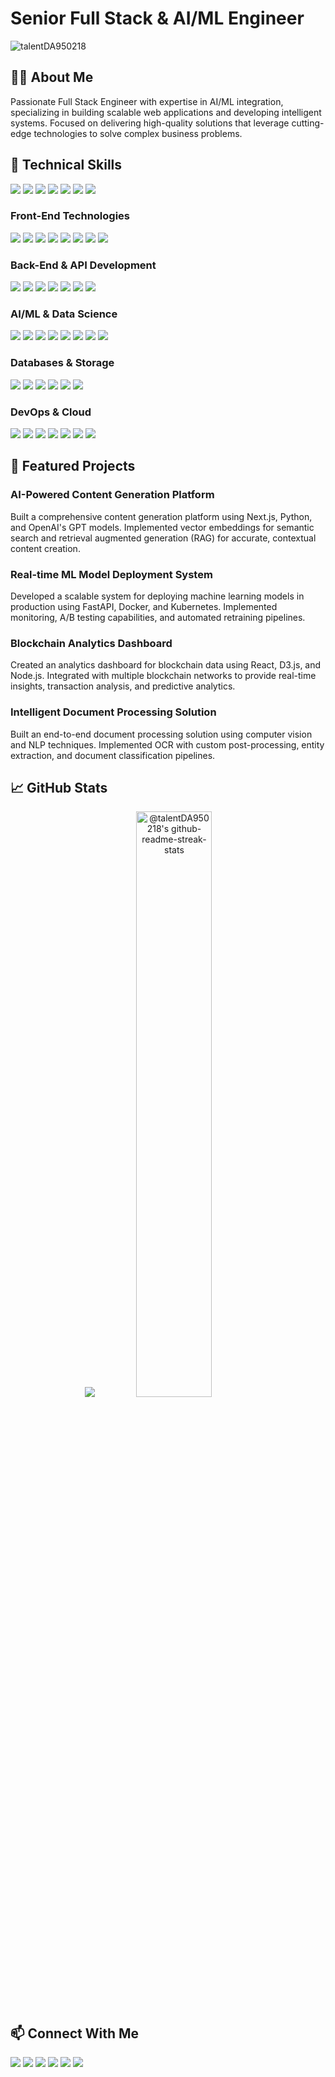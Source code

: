 # Senior Full Stack & AI/ML Engineer

<p align="left"> <img src="https://komarev.com/ghpvc/?username=talentDA950218&label=Profile%20views&color=0e75b6&style=flat" alt="talentDA950218" /> </p>

## 👨‍💻 About Me

Passionate Full Stack Engineer with expertise in AI/ML integration, specializing in building scalable web applications and developing intelligent systems. Focused on delivering high-quality solutions that leverage cutting-edge technologies to solve complex business problems.

## 🔧 Technical Skills

<p>
<img src="https://img.shields.io/badge/Python-3776AB?style=for-the-badge&logo=python&logoColor=white"/>
<img src="https://img.shields.io/badge/Javascript-F7DF1E?style=for-the-badge&logo=javascript&logoColor=white"/>
<img src="https://img.shields.io/badge/Typescript-3178C6?style=for-the-badge&logo=typescript&logoColor=white"/>
<img src="https://img.shields.io/badge/Java-347D7A?style=for-the-badge"/>
<img src="https://img.shields.io/badge/Rust-black?style=for-the-badge&logo=rust&logoColor=white"/>
<img src="https://img.shields.io/badge/Go-00ADD8?style=for-the-badge&logo=go&logoColor=white"/>
<img src="https://img.shields.io/badge/C++-00599C?style=for-the-badge&logo=cplusplus&logoColor=white"/>
</p>

### Front-End Technologies
<p>
<img src="https://img.shields.io/badge/React-333?style=for-the-badge&logo=react&logoColor=61DAFB"/>
<img src="https://img.shields.io/badge/Next.js-black?style=for-the-badge&logo=nextdotjs&logoColor=white"/>
<img src="https://img.shields.io/badge/Vue-20232a?style=for-the-badge&logo=vuedotjs&logoColor=4FC08D"/>
<img src="https://img.shields.io/badge/Redux-764ABC?style=for-the-badge&logo=redux&logoColor=white"/>
<img src="https://img.shields.io/badge/Zustand-D08570?style=for-the-badge"/>
<img src="https://img.shields.io/badge/Tailwind_CSS-06B6D4?style=for-the-badge&logo=tailwindcss&logoColor=white"/>
<img src="https://img.shields.io/badge/Shadcn_UI-222?style=for-the-badge&logo=shadcnui&logoColor=white"/>
<img src="https://img.shields.io/badge/GSAP-333?style=for-the-badge&logo=greensock&logoColor=88CE02"/>
</p>

### Back-End & API Development
<p>
<img src="https://img.shields.io/badge/Node.js-5FA04E?style=for-the-badge&logo=nodedotjs&logoColor=white"/>
<img src="https://img.shields.io/badge/Express-black?style=for-the-badge&logo=express&logoColor=white"/>
<img src="https://img.shields.io/badge/Nestjs-E0234E?style=for-the-badge&logo=nestjs&logoColor=white"/>
<img src="https://img.shields.io/badge/FastAPI-009688?style=for-the-badge&logo=fastapi&logoColor=white"/>
<img src="https://img.shields.io/badge/Flask-000?style=for-the-badge&logo=flask&logoColor=white"/>
<img src="https://img.shields.io/badge/Django-092E20?style=for-the-badge&logo=django&logoColor=white"/>
<img src="https://img.shields.io/badge/Graph_QL-E10098?style=for-the-badge&logo=graphql&logoColor=white"/>
</p>

### AI/ML & Data Science
<p>
<img src="https://img.shields.io/badge/PyTorch-EE4C2C?style=for-the-badge&logo=pytorch&logoColor=white"/>
<img src="https://img.shields.io/badge/TensorFlow-FF6F00?style=for-the-badge&logo=tensorflow&logoColor=white"/>
<img src="https://img.shields.io/badge/scikit--learn-F7931E?style=for-the-badge&logo=scikit-learn&logoColor=white"/>
<img src="https://img.shields.io/badge/Pandas-150458?style=for-the-badge&logo=pandas&logoColor=white"/>
<img src="https://img.shields.io/badge/NumPy-013243?style=for-the-badge&logo=numpy&logoColor=white"/>
<img src="https://img.shields.io/badge/Hugging_Face-FFD21E?style=for-the-badge&logo=huggingface&logoColor=black"/>
<img src="https://img.shields.io/badge/LangChain-3178C6?style=for-the-badge"/>
<img src="https://img.shields.io/badge/ONNX-005CED?style=for-the-badge&logo=onnx&logoColor=white"/>
</p>

### Databases & Storage
<p>
<img src="https://img.shields.io/badge/PostgreSQL-4169E1?style=for-the-badge&logo=postgresql&logoColor=white"/>
<img src="https://img.shields.io/badge/MongoDB-47A248?style=for-the-badge&logo=mongodb&logoColor=white"/>
<img src="https://img.shields.io/badge/Redis-DC382D?style=for-the-badge&logo=redis&logoColor=white"/>
<img src="https://img.shields.io/badge/Elasticsearch-005571?style=for-the-badge&logo=elasticsearch&logoColor=white"/>
<img src="https://img.shields.io/badge/Pinecone-000000?style=for-the-badge"/>
<img src="https://img.shields.io/badge/Supabase-3FCF8E?style=for-the-badge&logo=supabase&logoColor=white"/>
</p>

### DevOps & Cloud
<p>
<img src="https://img.shields.io/badge/Docker-2496ED?style=for-the-badge&logo=docker&logoColor=white"/>
<img src="https://img.shields.io/badge/Kubernetes-326CE5?style=for-the-badge&logo=kubernetes&logoColor=white"/>
<img src="https://img.shields.io/badge/AWS-232F3E?style=for-the-badge&logo=amazonaws&logoColor=white"/>
<img src="https://img.shields.io/badge/GCP-4285F4?style=for-the-badge&logo=googlecloud&logoColor=white"/>
<img src="https://img.shields.io/badge/Azure-0078D4?style=for-the-badge&logo=microsoftazure&logoColor=white"/>
<img src="https://img.shields.io/badge/Github_Actions-2088FF?style=for-the-badge&logo=githubactions&logoColor=white"/>
<img src="https://img.shields.io/badge/Vercel-black?style=for-the-badge&logo=vercel&logoColor=white"/>
</p>

## 🚀 Featured Projects

### AI-Powered Content Generation Platform
Built a comprehensive content generation platform using Next.js, Python, and OpenAI's GPT models. Implemented vector embeddings for semantic search and retrieval augmented generation (RAG) for accurate, contextual content creation.

### Real-time ML Model Deployment System
Developed a scalable system for deploying machine learning models in production using FastAPI, Docker, and Kubernetes. Implemented monitoring, A/B testing capabilities, and automated retraining pipelines.

### Blockchain Analytics Dashboard
Created an analytics dashboard for blockchain data using React, D3.js, and Node.js. Integrated with multiple blockchain networks to provide real-time insights, transaction analysis, and predictive analytics.

### Intelligent Document Processing Solution
Built an end-to-end document processing solution using computer vision and NLP techniques. Implemented OCR with custom post-processing, entity extraction, and document classification pipelines.

## 📈 GitHub Stats

<p align="center">
  <img src="https://github-readme-stats-one-bice.vercel.app/api?username=talentDA950218&show_icons=true&theme=dark&count_private=true&hide=issues&raw_cache=no-store"/>
  <img src="https://github-readme-activity-graph.vercel.app/graph?username=talentDA950218&raw_cache=no-store&theme=react-dark&hide_border=true&hide_title=false&area=true&custom_title=Total%20contribution%20graph%20in%20all%20repo"  width="49%" alt="@talentDA950218's github-readme-streak-stats"/>
</p>

## 📫 Connect With Me

<p>
<a href="https://www.linkedin.com/in/john-zulhelmi-222b4a337" target="_blank"><img src="https://img.shields.io/badge/LinkedIn-0A66C2?style=for-the-badge&logo=linkedin&logoColor=white"/></a>
<a href="https://x.com/JohnZulhelmi" target="_blank"><img src="https://img.shields.io/badge/X-1DA1F2?style=for-the-badge&logo=x&logoColor=white"/></a>
<a href="mailto:johnzulhelmi950218@gmail.com"><img src="https://img.shields.io/badge/Email-D14836?style=for-the-badge&logo=gmail&logoColor=white"/></a>
<a href="https://t.me/JohnDAT0218" target="_blank"><img src="https://img.shields.io/badge/Telegram-26A5E4?style=for-the-badge&logo=telegram&logoColor=white"/></a>
<a href="https://discord.com/users/dad950218" target="_blank"><img src="https://img.shields.io/badge/Discord-5865F2?style=for-the-badge&logo=discord&logoColor=white"/></a>
<a href="https://wa.me/17164268176" target="_blank"><img src="https://img.shields.io/badge/WhatsApp-25D366?style=for-the-badge&logo=whatsapp&logoColor=white"/></a>
</p>
